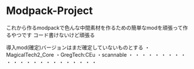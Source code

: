 # Modpack-Project
これから作るmodpackで色んな中間素材を作るための簡単なmodを頑張って作るやつです
コード書けないけど頑張る

導入mod(確定)バージョンはまだ確定していないものとする
・MagicalTech2_Core
・GregTech:CEu
・scannable
・
・
・
・
・
・
・
・
・
・
・
・
・
・
・
・
・
・
・
・
・
・
・
